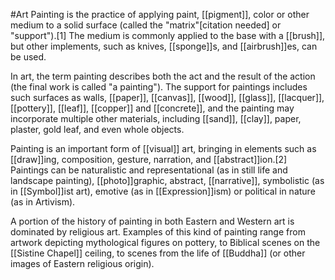 #Art 
Painting is the practice of applying paint, [[pigment]], color or other medium to a solid surface (called the "matrix"[citation needed] or "support").[1] The medium is commonly applied to the base with a [[brush]], but other implements, such as knives, [[sponge]]s, and [[airbrush]]es, can be used.

In art, the term painting describes both the act and the result of the action (the final work is called "a painting"). The support for paintings includes such surfaces as walls, [[paper]], [[canvas]], [[wood]], [[glass]], [[lacquer]], [[pottery]], [[leaf]], [[copper]] and [[concrete]], and the painting may incorporate multiple other materials, including [[sand]], [[clay]], paper, plaster, gold leaf, and even whole objects.

Painting is an important form of [[visual]] art, bringing in elements such as [[draw]]ing, composition, gesture, narration, and [[abstract]]ion.[2] Paintings can be naturalistic and representational (as in still life and landscape painting), [[photo]]graphic, abstract, [[narrative]], symbolistic (as in [[Symbol]]ist art), emotive (as in [[Expression]]ism) or political in nature (as in Artivism).

A portion of the history of painting in both Eastern and Western art is dominated by religious art. Examples of this kind of painting range from artwork depicting mythological figures on pottery, to Biblical scenes on the [[Sistine Chapel]] ceiling, to scenes from the life of [[Buddha]] (or other images of Eastern religious origin).